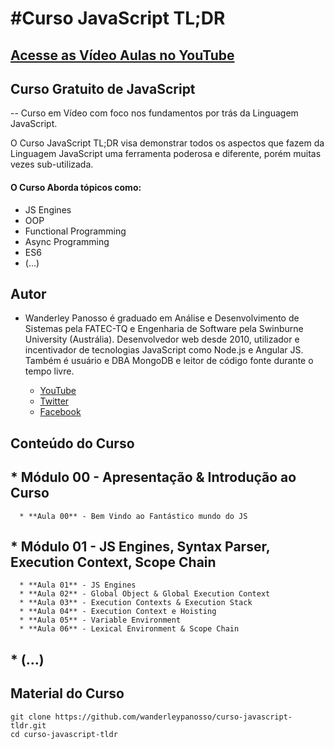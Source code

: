 #Curso JavaScript TL;DR
===========

[Acesse as Vídeo Aulas no YouTube](http://bit.ly/YoutubeWanderleyPanosso "YouTube")
----

Curso Gratuito de JavaScript
----
-- Curso em Vídeo com foco nos fundamentos por trás da Linguagem JavaScript.

O Curso JavaScript TL;DR visa demonstrar todos os aspectos que fazem da Linguagem JavaScript uma ferramenta poderosa e diferente, porém muitas vezes sub-utilizada.

#### O Curso Aborda tópicos como:
  * JS Engines
  * OOP
  * Functional Programming
  * Async Programming
  * ES6
  * (…)


Autor
----

* Wanderley Panosso é graduado em Análise e Desenvolvimento de Sistemas pela FATEC-TQ e Engenharia de Software pela Swinburne University (Austrália). Desenvolvedor web desde 2010, utilizador e incentivador de tecnologias JavaScript como Node.js e Angular JS. Também é usuário e DBA MongoDB e leitor de código fonte durante o tempo livre.

    * [YouTube](http://bit.ly/YoutubeWanderleyPanosso "YouTube")
    * [Twitter](http://bit.ly/TwitterWanderleyPanosso "Twitter")
    * [Facebook](http://bit.ly/FacebookWanderleyPanosso "Facebook")


Conteúdo do Curso
----

##  * **Módulo 00** - Apresentação & Introdução ao Curso
      * **Aula 00** - Bem Vindo ao Fantástico mundo do JS


##  * **Módulo 01** - JS Engines, Syntax Parser, Execution Context, Scope Chain
      * **Aula 01** - JS Engines
      * **Aula 02** - Global Object & Global Execution Context
      * **Aula 03** - Execution Contexts & Execution Stack
      * **Aula 04** - Execution Context e Hoisting
      * **Aula 05** - Variable Environment
      * **Aula 06** - Lexical Environment & Scope Chain


##  * **(...)**

Material do Curso
----

	git clone https://github.com/wanderleypanosso/curso-javascript-tldr.git
	cd curso-javascript-tldr
